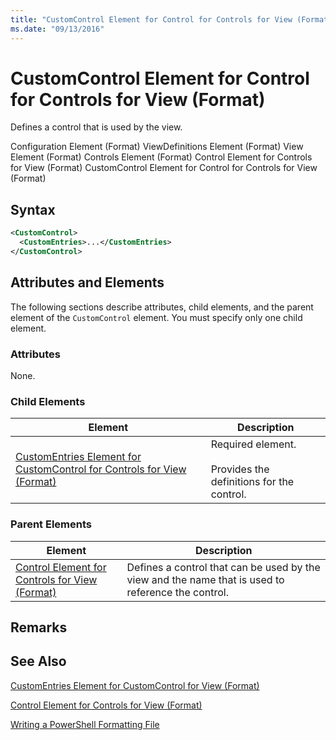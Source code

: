 ```yaml
---
title: "CustomControl Element for Control for Controls for View (Format) | Microsoft Docs"
ms.date: "09/13/2016"
---
```

# CustomControl Element for Control for Controls for View (Format)

Defines a control that is used by the view.

Configuration Element (Format)
ViewDefinitions Element (Format)
View Element (Format)
Controls Element (Format)
Control Element for Controls for View (Format)
CustomControl Element for Control for Controls for View (Format)

## Syntax

```xml
<CustomControl>
  <CustomEntries>...</CustomEntries>
</CustomControl>
```

## Attributes and Elements

The following sections describe attributes, child elements, and the parent element of the `CustomControl` element. You must specify only one child element.

### Attributes

None.

### Child Elements

|Element|Description|
|-------------|-----------------|
|[CustomEntries Element for CustomControl for Controls for View (Format)](./customentries-element-for-customcontrol-for-controls-for-view-format.md)|Required element.<br /><br /> Provides the definitions for the control.|

### Parent Elements

|Element|Description|
|-------------|-----------------|
|[Control Element for Controls for View (Format)](./control-element-for-controls-for-view-format.md)|Defines a control that can be used by the view and the name that is used to reference the control.|

## Remarks

## See Also

[CustomEntries Element for CustomControl for View (Format)](./customentries-element-for-customcontrol-for-controls-for-configuration-format.md)

[Control Element for Controls for View (Format)](./control-element-for-controls-for-view-format.md)

[Writing a PowerShell Formatting File](./writing-a-powershell-formatting-file.md)
